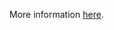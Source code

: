 More information [here](https://docs.bridgecrew.io/docs/ensure-that-the-audit-log-path-argument-is-set).
